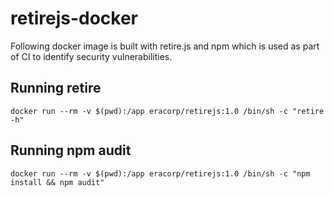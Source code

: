 # retirejs-docker
Following docker image is built with retire.js and npm which is used as part of CI to identify security vulnerabilities.

## Running retire

```
docker run --rm -v $(pwd):/app eracorp/retirejs:1.0 /bin/sh -c "retire -h"
```

## Running npm audit

```
docker run --rm -v $(pwd):/app eracorp/retirejs:1.0 /bin/sh -c "npm install && npm audit"
```

